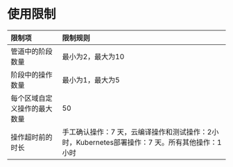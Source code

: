# 使用限制

限制项|限制规则  
:---|:---   
管道中的阶段数量|最小为2，最大为10
阶段中的操作数量|最小为1，最大为5   
每个区域自定义操作的最大数量|50
操作超时前的时长|手工确认操作：7 天，云编译操作和测试操作：2小时，Kubernetes部署操作：7 天。所有其他操作：1 小时
